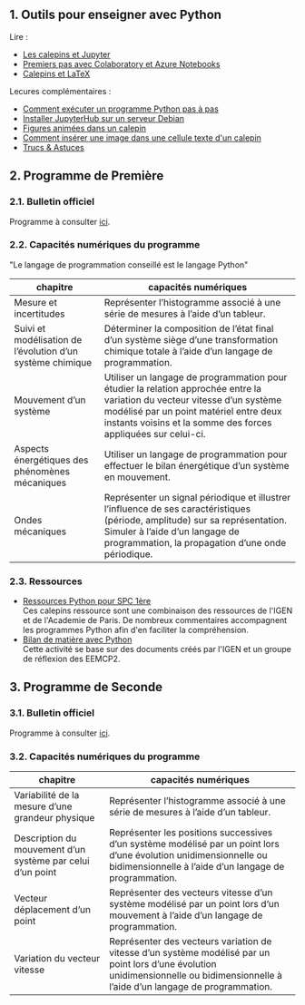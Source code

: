 ## 1. Outils pour enseigner avec Python

Lire :
* [Les calepins et Jupyter](https://www.codekodo.net/documentation/guides/Mini%20Guide%20%2301%20-%20Les%20calepins%20et%20Jupyter.md)
* [Premiers pas avec Colaboratory et Azure Notebooks](https://www.codekodo.net/documentation/guides/Mini%20Guide%20%2302%20-%20Premiers%20pas%20avec%20Colaboratory%20et%20Azure%20Notebooks.md)
* [Calepins et LaTeX](https://www.codekodo.net/documentation/guides/Mini%20Guide%20-%20Calepins%20et%20LaTeX.ipynb)

Lecures complémentaires :
* [Comment exécuter un programme Python pas à pas](https://www.codekodo.net/documentation/guides/Comment_ex%C3%A9cuter_un_programme_Python_pas_%C3%A0_pas.ipynb)
* [Installer JupyterHub sur un serveur Debian](https://www.codekodo.net/documentation/guides/Installer_JupyterHub_sur_un_serveur_Debian.md)
* [Figures animées dans un calepin](https://www.codekodo.net/documentation/guides/Figures%20anim%C3%A9es%20dans%20un%20calepin.md)
* [Comment insérer une image dans une cellule texte d'un calepin](https://www.codekodo.net/documentation/guides/Comment%20ins%C3%A9rer%20une%20image%20dans%20une%20cellule%20texte%20d'un%20calepin.md)
* [Trucs & Astuces](https://www.codekodo.net/documentation/guides/Trucs%20%26%20Astuces.md)

## 2. Programme de Première

### 2.1. Bulletin officiel

Programme à consulter [ici](http://cache.media.education.gouv.fr/file/CSP/52/6/1e_Physique-chimie_Specialite_Voie_generale_1022526.pdf).

### 2.2. Capacités numériques du programme
"Le langage de programmation conseillé est le langage Python"

chapitre | capacités numériques
------------ | -------------
Mesure et incertitudes | Représenter l’histogramme associé à une série de mesures à l’aide d’un tableur.
Suivi et modélisation de l’évolution d’un système chimique | Déterminer la composition de l’état final d’un système siège d’une transformation chimique totale à l’aide d’un langage de programmation.
Mouvement d’un système | Utiliser un langage de programmation pour étudier la relation approchée entre la variation du vecteur vitesse d’un système modélisé par un point matériel entre deux instants voisins et la somme des forces appliquées sur celui-ci.
Aspects énergétiques des phénomènes mécaniques | Utiliser un langage de programmation pour effectuer le bilan énergétique d’un système en mouvement.
Ondes mécaniques | Représenter un signal périodique et illustrer l’influence de ses caractéristiques (période, amplitude) sur sa représentation. Simuler à l’aide d’un langage de programmation, la propagation d’une onde périodique.

### 2.3. Ressources
* [Ressources Python pour SPC 1ère](https://www.codekodo.net/course/64)<br />Ces calepins ressource sont une combinaison des ressources de l'IGEN et de l'Academie de Paris. De nombreux commentaires accompagnent les programmes Python afin d'en faciliter la compréhension.
* [Bilan de matière avec Python](https://www.codekodo.net/course/65)<br />Cette activité se base sur des documents créés par l'IGEN et un groupe de réflexion des EEMCP2.

## 3. Programme de Seconde

### 3.1. Bulletin officiel

Programme à consulter [ici](https://cache.media.eduscol.education.fr/file/Consultations2018-2019/79/0/PPL18_Physique-chimie_COM_2e_1024790.pdf).

### 3.2. Capacités numériques du programme

chapitre | capacités numériques
------------ | -------------
Variabilité de la mesure d’une grandeur physique | Représenter l’histogramme associé à une série de mesures à l’aide d’un tableur.
Description du mouvement d’un système par celui d’un point | Représenter les positions successives d’un système modélisé par un point lors d’une évolution unidimensionnelle ou bidimensionnelle à l’aide d’un langage de programmation.
Vecteur déplacement d’un point | Représenter des vecteurs vitesse d’un système modélisé par un point lors d’un mouvement à l’aide d’un langage de programmation.
Variation du vecteur vitesse | Représenter des vecteurs variation de vitesse d’un système modélisé par un point lors d’une évolution unidimensionnelle ou bidimensionnelle à l’aide d’un langage de programmation.


